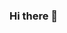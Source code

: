 ### Hi there 👋

<!--
**tenderking/tenderking** is a ✨ _special_ ✨ repository because its `README.md` (this file) appears on your GitHub profile.

Here are some ideas to get you started:

- 🔭 I’m currently working on ...Upgrading my personal website
- 🌱 I’m currently learning ...vue.js, ux-design
- 👯 I’m looking to collaborate on ...data science projects, vue projects, ux-design
- 🤔 I’m looking for help with ...getting work in Norway
- 💬 Ask me about ...anything
- 📫 How to reach me: ...https://www.georgemushore.com/
- 😄 Pronouns: ...he/him
- ⚡ Fun fact: ...I have Zimbabwean roots
-->
